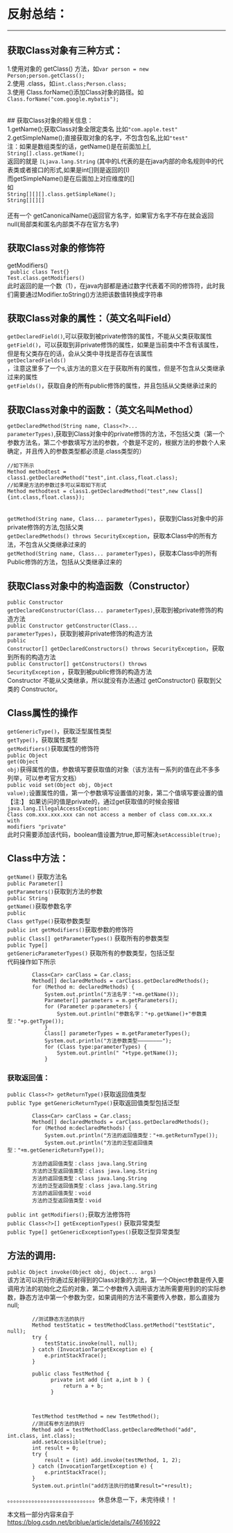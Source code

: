 # 反射总结：</br>
---
## 获取Class对象有三种方式：</br>
1.使用对象的 getClass() 方法，如<code>var person = new Person;person.getClass();</code></br>
2.使用 .class，如<code>int.class;Person.class;</code></br>
3.使用 Class.forName()添加Class对象的路径。如<code>Class.forName("com.google.mybatis");</code></br>

</br>
## 获取Class对象的相关信息：</br>
1.getName();获取Class对象全限定类名 比如<code>"com.apple.test"</code></br>
2.getSimpleName();直接获取对象的名字，不包含包名,比如<code>"test"</code></br>
注：如果是数组类型的话，getName()是在前面加上[,
<code>
String[].class.getName();
</code>
返回的就是
<code>[Ljava.lang.String</code>
(其中的L代表的是在java内部的命名规则中的代表类或者接口的形式,如果是int[]则是返回的[I)</br>
而getSimpleName()是在后面加上对应维度的[]</br>
如
<code>
String[][][].class.getSimpleName();
String[][][]
</code></br>
还有一个 getCanonicalName()返回官方名字，如果官方名字不存在就会返回null(局部类和匿名内部类不存在官方名字)</br>

## 获取Class对象的修饰符
getModifiers()</br>
<code>
public class Test{}
Test.class.getModifiers()
</code></br>
此时返回的是一个数（1），在java内部都是通过数字代表着不同的修饰符，此时我们需要通过Modifier.toString()方法把该数值转换成字符串</br>


## 获取Class对象的属性：（英文名叫Field）</br>
<code>getDeclaredField()</code>,可以获取到被private修饰的属性，不能从父类获取属性</br>
<code>getField()</code>，可以获取到非private修饰的属性，如果是当前类中不含有该属性，但是有父类存在的话，会从父类中寻找是否存在该属性</br>
<code>getDeclaredFields() </code>，注意这里多了一个s,该方法的意义在于获取所有的属性，但是不包含从父类继承过来的属性</br>
<code>getFields()</code>，获取自身的所有public修饰的属性，并且包括从父类继承过来的</br>



## 获取Class对象中的函数：（英文名叫Method）</br>
<code>getDeclaredMethod(String name, Class<?>... parameterTypes)</code>,获取到Class对象中的private修饰的方法，不包括父类（第一个参数方法名，第二个参数填写方法的参数，个数是不定的，根据方法的参数个人来确定，并且传入的参数类型都必须是.class类型的）
```
//如下所示
Method methodtest = class1.getDeclaredMethod("test",int.class,float.class);
//如果是方法的参数过多可以采取如下形式
Method methodtest = class1.getDeclaredMethod("test",new Class[]{int.class,float.class});
```
</br>
<code>getMethod(String name, Class<?>... parameterTypes)</code>，获取到Class对象中的非private修饰的方法,包括父类</br>
<code>getDeclaredMethods() throws SecurityException</code>，获取本Class中的所有方法，不包含从父类继承过来的</br>
<code>getMethod(String name, Class<?>... parameterTypes)</code>，获取本Class中的所有Public修饰的方法，包括从父类继承过来的</br>


## 获取Class对象中的构造函数（Constructor）</br>
<code>public Constructor<T> getDeclaredConstructor(Class<?>... parameterTypes)</code>,获取到被private修饰的构造方法</br>
<code>public Constructor<T> getConstructor(Class<?>... parameterTypes)</code>，获取到被非private修饰的构造方法</br>
<code>public Constructor<?>[] getDeclaredConstructors() throws SecurityException</code>，获取到所有的构造方法</br>
<code>public Constructor<?>[] getConstructors() throws SecurityException</code> ，获取到被public修饰的构造方法</br>
Constructor 不能从父类继承，所以就没有办法通过 getConstructor() 获取到父类的 Constructor。</br>

## Class属性的操作</br>
<code>getGenericType()</code>，获取泛型属性类型</br>
<code>getType()</code>，获取属性类型</br>
<code>getModifiers()</code>获取属性的修饰符</br>
<code>public Object get(Object obj)</code>获得属性的值，参数填写要获取值的对象（该方法有一系列的值在此不多多列举，可以参考官方文档）</br>
<code>public void set(Object obj, Object value);</code>设置属性的值，第一个参数填写设置值的对象，第二个值填写要设置的值</br>
【注:】
如果访问的值是private的，通过get获取值的时候会报错<code>java.lang.IllegalAccessException: Class com.xxx.xxx.xxx can not access a member of class com.xx.xx.x with modifiers "private"</code></br>
此时只需要添加该代码，boolean值设置为true,即可解决<code>setAccessible(true);</code></br>

## Class中方法：</br>
<code>getName()</code> 获取方法名</br>
<code>public Parameter[] getParameters()</code>获取到方法的参数</br>
<code>public String getName()</code>获取参数名字</br>
<code>public Class<?> getType()</code>获取参数类型</br>
<code>public int getModifiers()</code>获取参数的修饰符</br>
<code>public Class<?>[] getParameterTypes()</code> 获取所有的参数类型</br>
<code>public Type[] getGenericParameterTypes()</code> 获取所有的参数类型，包括泛型</br>
代码操作如下所示</br>
```
        Class<Car> carClass = Car.class;
        Method[] declaredMethods = carClass.getDeclaredMethods();
        for (Method m: declaredMethods) {
            System.out.println("方法名字："+m.getName());
            Parameter[] parameters = m.getParameters();
            for (Parameter p:parameters) {
                System.out.println("参数名字："+p.getName()+"参数类型："+p.getType());
            }
            Class[] parameterTypes = m.getParameterTypes();
            System.out.println("方法参数类型————————");
            for (Class type:parameterTypes) {
                System.out.println(" "+type.getName());
            }
```
### 获取返回值：</br>
`public Class<?> getReturnType()`获取返回值类型</br>
`public Type getGenericReturnType()`获取返回值类型包括泛型</br>
```
        Class<Car> carClass = Car.class;
        Method[] declaredMethods = carClass.getDeclaredMethods();
        for (Method m:declaredMethods) {
            System.out.println("方法的返回值类型："+m.getReturnType());
            System.out.println("方法的泛型返回值类型："+m.getGenericReturnType());
```
```
        方法的返回值类型：class java.lang.String
        方法的泛型返回值类型：class java.lang.String
        方法的返回值类型：class java.lang.String
        方法的泛型返回值类型：class java.lang.String
        方法的返回值类型：void
        方法的泛型返回值类型：void
```

`public int getModifiers();`获取方法修饰符</br>
`public Class<?>[] getExceptionTypes()` 获取异常类型</br>
`public Type[] getGenericExceptionTypes()`获取泛型异常类型</br>

## 方法的调用:</br>
`public Object invoke(Object obj, Object... args) `</br>
该方法可以执行你通过反射得到的Class对象的方法，第一个Object参数是传入要调用方法的初始化之后的对象，第二个参数传入调用该方法所需要用到的的实际参数，静态方法中第一个参数为空，如果调用的方法不需要传入参数，那么直接为null;
```
        //测试静态方法的执行
        Method testStatic = testMethodClass.getMethod("testStatic", null);
        try {
            testStatic.invoke(null, null);
        } catch (InvocationTargetException e) {
            e.printStackTrace();
        }
```
```
        public class TestMethod {
              private int add (int a,int b ) {
                  return a + b;
              }
              
              

        TestMethod testMethod = new TestMethod();
        //测试有参方法的执行
        Method add = testMethodClass.getDeclaredMethod("add", int.class, int.class);
        add.setAccessible(true);
        int result = 0;
        try {
            result = (int) add.invoke(testMethod, 1, 2);
        } catch (InvocationTargetException e) {
            e.printStackTrace();
        }
        System.out.println("add方法执行的结果result="+result);
```
。。。。。。。。。。。。。。。。。。。。。。。。。。。。。休息休息一下，未完待续！！

本文档一部分内容来自于 https://blog.csdn.net/briblue/article/details/74616922    </br>


